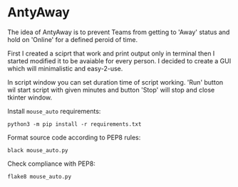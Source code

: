 # AntyAway


The idea of AntyAway is to prevent Teams from getting to 'Away' status and hold on 'Online' for a defined peroid of time.

First I created a sciprt that work and print output only in terminal then I started modified it to be avaiable for every person. I decided to create a GUI which will minimalistic and easy-2-use.

In script window you can set duration time of script working. 'Run' button wil start script with given minutes and button 'Stop' will stop and close tkinter window.

Install `mouse_auto` requirements:
```
python3 -m pip install -r requirements.txt
```

Format source code according to PEP8 rules:
```
black mouse_auto.py
```

Check compliance with PEP8:
```
flake8 mouse_auto.py
